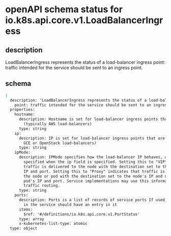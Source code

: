 # openAPI schema status for io.k8s.api.core.v1.LoadBalancerIngress

## description

LoadBalancerIngress represents the status of a load-balancer ingress point: traffic intended for the service should be sent to an ingress point.

## schema

```yaml
|
  description: 'LoadBalancerIngress represents the status of a load-balancer ingress
    point: traffic intended for the service should be sent to an ingress point.'
  properties:
    hostname:
      description: Hostname is set for load-balancer ingress points that are DNS based
        (typically AWS load-balancers)
      type: string
    ip:
      description: IP is set for load-balancer ingress points that are IP based (typically
        GCE or OpenStack load-balancers)
      type: string
    ipMode:
      description: IPMode specifies how the load-balancer IP behaves, and may only be
        specified when the ip field is specified. Setting this to "VIP" indicates that
        traffic is delivered to the node with the destination set to the load-balancer's
        IP and port. Setting this to "Proxy" indicates that traffic is delivered to
        the node or pod with the destination set to the node's IP and node port or the
        pod's IP and port. Service implementations may use this information to adjust
        traffic routing.
      type: string
    ports:
      description: Ports is a list of records of service ports If used, every port defined
        in the service should have an entry in it
      items:
        $ref: '#/definitions/io.k8s.api.core.v1.PortStatus'
      type: array
      x-kubernetes-list-type: atomic
  type: object

```
